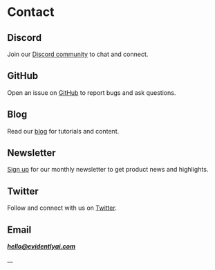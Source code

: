 # Contact

## Discord

Join our [Discord community](https://discord.gg/xZjKRaNp8b) to chat and connect.

## GitHub

Open an issue on [GitHub](https://github.com/evidentlyai/evidently) to report bugs and ask questions.&#x20;

## Blog&#x20;

Read our [blog](https://evidentlyai.com/blog) for tutorials and content.

## Newsletter&#x20;

[Sign up](https://evidentlyai.com/sign-up) for our monthly newsletter to get product news and highlights.

## Twitter&#x20;

Follow and connect with us on [Twitter](https://twitter.com/EvidentlyAI).

## Email

__[_hello@evidentlyai.com_](mailto:hello@evidentlyai.com)__

__




